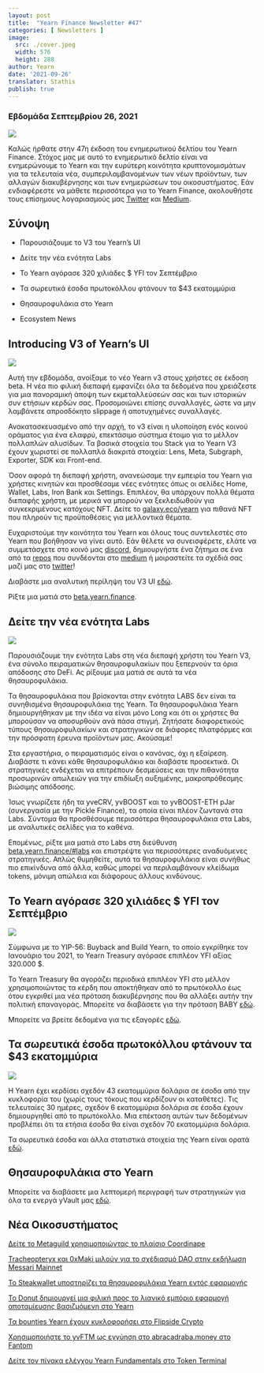 ```yaml
---
layout: post
title:  "Yearn Finance Newsletter #47"
categories: [ Newsletters ]
image:
  src: ./cover.jpeg
  width: 576
  height: 288
author: Yearn
date: '2021-09-26'
translator: Stathis 
publish: true
---
```



### Εβδομάδα Σεπτεμβρίου 26, 2021

![](/_posts/_newsletters/Yearn-Finance-Newsletter-47/cover.jpeg?w=880&h=440)

Καλώς ήρθατε στην 47η έκδοση του ενημερωτικού δελτίου του Yearn Finance. Στόχος μας με αυτό το ενημερωτικό δελτίο είναι να ενημερώνουμε το Yearn και την ευρύτερη κοινότητα κρυπτονομισμάτων για τα τελευταία νέα, συμπεριλαμβανομένων των νέων προϊόντων, των αλλαγών διακυβέρνησης και των ενημερώσεων του οικοσυστήματος. Εάν ενδιαφέρεστε να μάθετε περισσότερα για το Yearn Finance, ακολουθήστε τους επίσημους λογαριασμούς μας [Twitter](https://twitter.com/iearnfinance) και [Medium](https://medium.com/iearn).


## Σύνοψη

- Παρουσιάζουμε το V3 του Yearn’s UI

- Δείτε την νέα ενότητα Labs

- Το Yearn αγόρασε 320 χιλιάδες $ YFI τον Σεπτέμβριο

- Τα σωρευτικά έσοδα πρωτοκόλλου φτάνουν τα $43 εκατομμύρια

- Θησαυροφυλάκια στο Yearn

- Ecosystem News

## Introducing V3 of Yearn’s UI

![](/_posts/_newsletters/Yearn-Finance-Newsletter-47/image2.jpg?w=800&h=450)

Αυτή την εβδομάδα, ανοίξαμε το νέο Yearn v3 στους χρήστες σε έκδοση beta. Η νέα πιο φιλική διεπαφή εμφανίζει όλα τα δεδομένα που χρειάζεστε για μια πανοραμική άποψη των εκμεταλλεύσεών σας και των ιστορικών συν ετήσιων κερδών σας. Προσομοιώνει επίσης συναλλαγές, ώστε να μην λαμβάνετε απροσδόκητο slippage ή αποτυχημένες συναλλαγές.

Ανακατασκευασμένο από την αρχή, το v3 είναι η υλοποίηση ενός κοινού οράματος για ένα ελαφρύ, επεκτάσιμο σύστημα έτοιμο για το μέλλον πολλαπλών αλυσίδων. Τα βασικά στοιχεία του Stack για το Yearn V3 έχουν χωριστεί σε πολλαπλά διακριτά στοιχεία: Lens, Meta, Subgraph, Exporter, SDK και Front-end.

Όσον αφορά τη διεπαφή χρήστη, ανανεώσαμε την εμπειρία του Yearn για χρήστες κινητών και προσθέσαμε νέες ενότητες όπως οι σελίδες Home, Wallet, Labs, Iron Bank και Settings. Επιπλέον, θα υπάρχουν πολλά θέματα διεπαφής χρήστη, με μερικά να μπορούν να ξεκλειδωθούν για συγκεκριμένους κατόχους NFT. Δείτε το [galaxy.eco/yearn](https://galaxy.eco/yearn) για πιθανά NFT που πληρούν τις προϋποθέσεις για μελλοντικά θέματα.

Ευχαριστούμε την κοινότητα του Yearn και όλους τους συντελεστές στο Yearn που βοήθησαν να γίνει αυτό. Εάν θέλετε να συνεισφέρετε, ελάτε να συμμετάσχετε στο κοινό μας [discord](https://discord.gg/8rF374XkXy), δημιουργήστε ένα ζήτημα σε ένα από τα [repos](https://github.com/yearn) που συνδέονται στο  [medium](https://medium.com/iearn/yearn-ui-v3-0-a194355bdb1f) ή μοιραστείτε τα σχέδιά σας μαζί μας στο [twitter](https://twitter.com/iearnfinance)!

Διαβάστε μια αναλυτική περίληψη του V3 UI [εδώ](https://medium.com/iearn/yearn-ui-v3-0-a194355bdb1f).

Ρίξτε μια ματιά στο [beta.yearn.finance](https://beta.yearn.finance/).

## Δείτε την νέα ενότητα Labs
![](/_posts/_newsletters/Yearn-Finance-Newsletter-47/image3.jpg?w=1200&h=820)

Παρουσιάζουμε την ενότητα Labs στη νέα διεπαφή χρήστη του Yearn V3, ένα σύνολο πειραματικών θησαυροφυλακίων που ξεπερνούν τα όρια απόδοσης στο DeFi. Ας ρίξουμε μια ματιά σε αυτά τα νέα θησαυροφυλάκια.

Τα θησαυροφυλάκια που βρίσκονται στην ενότητα LABS δεν είναι τα συνηθισμένα θησαυροφυλάκια της Yearn. Τα θησαυροφυλάκια Yearn δημιουργήθηκαν με την ιδέα να είναι μόνο Long και ότι οι χρήστες θα μπορούσαν να αποσυρθούν ανά πάσα στιγμή. Ζητήσατε διαφορετικούς τύπους θησαυροφυλακίων και στρατηγικών σε διάφορες πλατφόρμες και την πρόσφατη έρευνα προϊόντων μας. Ακούσαμε!

Στα εργαστήρια, ο πειραματισμός είναι ο κανόνας, όχι η εξαίρεση. Διαβάστε τι κάνει κάθε θησαυροφυλάκιο και διαβάστε προσεκτικά. Οι στρατηγικές ενδέχεται να επιτρέπουν δεσμεύσεις και την πιθανότητα προσωρινών απωλειών για την επιδίωξη αυξημένης, μακροπρόθεσμης βιώσιμης απόδοσης.

Ίσως γνωρίζετε ήδη τα yveCRV, yvBOOST και το yvBOOST-ETH pJar (συνεργασία με την Pickle Finance), τα οποία είναι πλέον ζωντανά στα Labs. Σύντομα θα προσθέσουμε περισσότερα θησαυροφυλάκια στα Labs, με αναλυτικές σελίδες για το καθένα.

Επομένως, ρίξτε μια ματιά στο Labs στη διεύθυνση [beta.yearn.finance/#labs](https://beta.yearn.finance/#/labs) και επιστρέψτε για περισσότερες αναδυόμενες στρατηγικές. Απλώς θυμηθείτε, αυτά τα θησαυροφυλάκια είναι συνήθως πιο επικίνδυνα από άλλα, καθώς μπορεί να περιλαμβάνουν κλείδωμα tokens, μόνιμη απώλεια και διάφορους άλλους κινδύνους.

## Το Yearn αγόρασε 320 χιλιάδες $ YFI τον Σεπτέμβριο

![](/_posts/_newsletters/Yearn-Finance-Newsletter-47/image4.jpg?w=1456&h=805)

Σύμφωνα με το YIP-56: Buyback and Build Yearn, το οποίο εγκρίθηκε τον Ιανουάριο του 2021, το Yearn Treasury αγόρασε επιπλέον YFI αξίας 320.000 $.

Το Yearn Treasury θα αγοράζει περιοδικά επιπλέον YFI στο μέλλον χρησιμοποιώντας τα κέρδη που αποκτήθηκαν από το πρωτόκολλο έως ότου εγκριθεί μια νέα πρόταση διακυβέρνησης που θα αλλάξει αυτήν την πολιτική επαναγοράς. Μπορείτε να διαβάσετε για την πρόταση BABY [εδώ](https://snapshot.org/#/yearn/proposal/Qmb6gBzjvgLMazSrQQGVcjutLNdkVyM2Lh6yckMzdoaHWZ).

Μπορείτε να βρείτε δεδομένα για τις εξαγορές [εδώ](https://www.yfistats.com/financials/YFIBuybacks.html).

## Τα σωρευτικά έσοδα πρωτοκόλλου φτάνουν τα $43 εκατομμύρια

![](/_posts/_newsletters/Yearn-Finance-Newsletter-47/image5.jpg?w=1456&h=827)

Η Yearn έχει κερδίσει σχεδόν 43 εκατομμύρια δολάρια σε έσοδα από την κυκλοφορία του (χωρίς τους τόκους που κερδίζουν οι καταθέτες). Τις τελευταίες 30 ημέρες, σχεδόν 6 εκατομμύρια δολάρια σε έσοδα έχουν δημιουργηθεί από το πρωτόκολλο. Μια επέκταση αυτών των δεδομένων προβλέπει ότι τα ετήσια έσοδα θα είναι σχεδόν 70 εκατομμύρια δολάρια.

Τα σωρευτικά έσοδα και άλλα στατιστικά στοιχεία της Yearn είναι ορατά [εδώ](https://www.yfistats.com/).

## Θησαυροφυλάκια στο Yearn

Μπορείτε να διαβάσετε μια λεπτομερή περιγραφή των στρατηγικών για όλα τα ενεργά yVault μας [εδώ](https://medium.com/yearn-state-of-the-vaults/the-vaults-at-yearn-9237905ffed3).

## Νέα Οικοσυστήματος
[Δείτε το Metaguild χρησιμοποιώντας το πλαίσιο Coordinape](https://twitter.com/metaguildcom/status/1440368717888557068)

[Tracheopteryx και 0xMaki μιλούν για το σχέδιασμό DAO στην εκδήλωση Messari Mainnet](https://twitter.com/MessariCrypto/status/1440412651457110020)

[Το Steakwallet υποστηρίζει τα θησαυροφυλάκια Yearn εντός εφαρμογής](https://twitter.com/steakwallet/status/1440734147194994694)

[Το Donut δημιουργεί μια φιλική προς το λιανικό εμπόριο εφαρμογή αποταμίευσης βασιζμόμενη στο Yearn](https://twitter.com/bantg/status/1438680337735987209)

[Τα bounties Yearn έχουν κυκλοφορήσει στο Flipside Crypto](https://twitter.com/flipsidecrypto/status/1438613782507446273)

[Χρησιμοποιήστε το yvFTM ως εγγύηση στο abracadraba.money στο Fantom](https://twitter.com/MIM_Spell/status/1441912161001820161?s=20)

[Δείτε τον πίνακα ελέγχου Yearn Fundamentals στο Token Terminal](https://twitter.com/iearnfinance/status/1441179921523507200)
